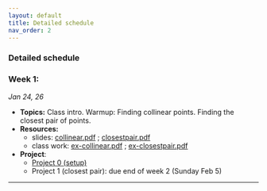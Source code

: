 ```yaml
---
layout: default 
title: Detailed schedule
nav_order: 2
---
```



### Detailed schedule 

### Week 1:

_Jan 24, 26_

- __Topics:__ Class intro. Warmup: Finding collinear points. Finding the closest pair of points. 
- __Resources:__ 
  - slides:   [collinear.pdf]() ;  [closestpair.pdf]()
  - class work: [ex-collinear.pdf]() ;  [ex-closestpair.pdf]()
- __Project__: 
  - [Project 0 (setup)](Projects/P0-setup.md)
  - Project 1 (closest pair): due end of week 2 (Sunday Feb 5)


  
***


